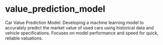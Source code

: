 # value_prediction_model
Car Value Prediction Model: Developing a machine learning model to accurately predict the market value of used cars using historical data and vehicle specifications. Focuses on model performance and speed for quick, reliable valuations.
